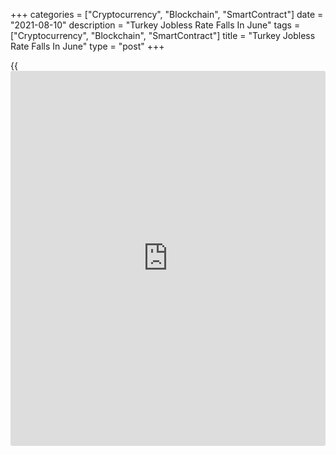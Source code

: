 +++
categories = ["Cryptocurrency", "Blockchain", "SmartContract"]
date = "2021-08-10"
description = "Turkey Jobless Rate Falls In June"
tags = ["Cryptocurrency", "Blockchain", "SmartContract"]
title = "Turkey Jobless Rate Falls In June"
type = "post"
+++

{{<iframe id="large-banner" src="https://www.bounty.group/#slide=2.0" width="100%" height="600" scrolling="no" style="border: 0px solid rgb(216, 221, 230); border-radius: 3px;">}}

Turkey's jobless rate declined in June, data from the Turkish
Statistical Institute showed on Tuesday.

On an unadjusted basis, the jobless rate fell to 10.4 percent in June
from 12.4 percent in May.

The seasonally adjusted unemployment rate increased marginally to 10.6
percent in June from 13.3 percent in the same month last year. In May,
unemployment rate was 13.1 percent.

The number of unemployed persons rose to 3.399 million in June from
4.059 million in the same month last year.

The youth unemployment rate, which applies to the 15 to 24 age group,
was 22.7 percent in June.

For comments and feedback [contact](https://www.playgroundfx.com/contact/): editorial@rtt[news](https://www.letsplayfx.com/blog/forex-news-website/).com

[Economic News][1]

 **What parts of the world are seeing the best (and worst) economic
performances lately? Click[here][2] to check out our [Econ Scorecard][2]
and find out! See up-to-the-moment [ranking](https://www.playgroundfx.com/blog/crypto-exchange-ranking/)s for the best and worst
performers in [GDP][3], [unemployment rate][4], [inflation][2] and much
more.**

   1. www.rtt[news](https://www.letsplayfx.com/blog/forex-news-website/).com/Content/EconomicNews.aspx
   2. www.rtt[news](https://www.letsplayfx.com/blog/forex-news-website/).com/economic-scorecard/world-rank/CPI/highest-performance.aspx
   3. www.rtt[news](https://www.letsplayfx.com/blog/forex-news-website/).com/economic-scorecard/world-rank/GDP/highest-performance.aspx
   4. www.rtt[news](https://www.letsplayfx.com/blog/forex-news-website/).com/economic-scorecard/world-rank/unemployment-rate/lowest-performance.aspx
